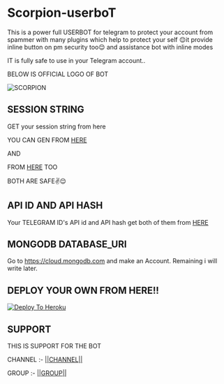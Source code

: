 # Scorpion-userboT

This is a power full USERBOT for telegram to protect your account from spammer with many plugins which help to protect your self 😌it provide inline button on pm security too😌 and assistance bot with inline modes 

IT is fully safe to use in your Telegram account..

BELOW IS OFFICIAL LOGO OF BOT

![SCORPION](https://telegra.ph/file/f1565ab0fb63b28232469.jpg)

## SESSION STRING 

GET your session string from here

YOU CAN GEN FROM [HERE](https://replit.com/@loverboyXD/Scorpion-sessionstring) 

AND 

FROM [HERE](https://replit.com/@loverboyXD/Scorpion-session) TOO 

BOTH ARE SAFE✌️😌

## API ID AND API HASH 
Your TELEGRAM ID's API id and API hash get both of them from [HERE](my.telegram.org)

## MONGODB DATABASE_URI
Go to https://cloud.mongodb.com and make an Account.
Remaining i will write later.

## DEPLOY YOUR OWN FROM HERE!!

[![Deploy To Heroku](https://www.herokucdn.com/deploy/button.svg)](https://heroku.com/deploy?template=https://github.com/loverboyXD/scorpion)

## SUPPORT 

THIS IS SUPPORT FOR THE BOT 

CHANNEL :- [||CHANNEL||](https://t.me/Scorpion_official_Support)

GROUP :- [||GROUP||](https://t.me/scorpion_helpchat)






